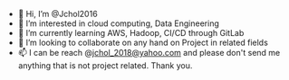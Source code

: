 - 👋 Hi, I’m @Jchol2016
- 👀 I’m interested in cloud computing, Data Engineering
- 🌱 I’m currently learning AWS, Hadoop, CI/CD through GitLab
- 💞️ I’m looking to collaborate on any hand on Project in related fields
- 📫 I can be reach @jchol_2018@yahoo.com and please don't send me anything that is not project related. Thank you.

<!---
Jchol2016/Jchol2016 is a ✨ special ✨ repository because its `README.md` (this file) appears on your GitHub profile.
You can click the Preview link to take a look at your changes.
--->

